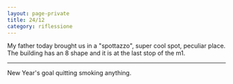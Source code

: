 ```yaml
--- 
layout: page-private
title: 24/12
category: riflessione
---
```


My father today brought us in a "spottazzo", super cool spot, peculiar place.  
The building has an 8 shape and it is at the last stop of the m1.

---

New Year's goal quitting smoking anything.

